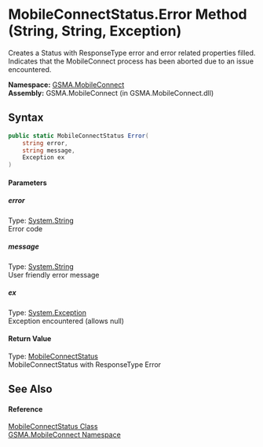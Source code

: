MobileConnectStatus.Error Method (String, String, Exception)
============================================================
Creates a Status with ResponseType error and error related properties filled. Indicates that the MobileConnect process has been aborted due to an issue encountered.

**Namespace:** [GSMA.MobileConnect][1]  
**Assembly:** GSMA.MobileConnect (in GSMA.MobileConnect.dll)

Syntax
------

```csharp
public static MobileConnectStatus Error(
	string error,
	string message,
	Exception ex
)
```

#### Parameters

##### *error*
Type: [System.String][2]  
Error code

##### *message*
Type: [System.String][2]  
User friendly error message

##### *ex*
Type: [System.Exception][3]  
Exception encountered (allows null)

#### Return Value
Type: [MobileConnectStatus][4]  
MobileConnectStatus with ResponseType Error

See Also
--------

#### Reference
[MobileConnectStatus Class][4]  
[GSMA.MobileConnect Namespace][1]  

[1]: ../README.md
[2]: http://msdn.microsoft.com/en-us/library/s1wwdcbf
[3]: http://msdn.microsoft.com/en-us/library/c18k6c59
[4]: README.md
[5]: ../../_icons/Help.png